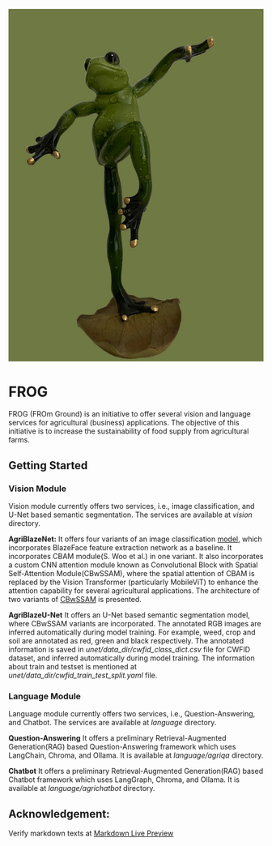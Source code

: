 ![Alt text](assets/img/frog-logo.png)

# FROG
FROG (FROm Ground) is an initiative to offer several vision and language services for agricultural (business) applications. The objective of this initiative is to increase the sustainability of food supply from agricultural farms.


## Getting Started
### Vision Module
Vision module currently offers two services, i.e., image classification, and U-Net based semantic segmentation. The services are available at *vision* directory. 

**AgriBlazeNet:** It offers four variants of an image classification [model](assets/img/AgriBlazeNet.png), which incorporates BlazeFace feature extraction network as a baseline. It incorporates CBAM module(S. Woo et al.) in one variant. It also incorporates a custom CNN attention module known as Convolutional Block with Spatial Self-Attention Module(CBwSSAM), where the spatial attention of CBAM is replaced by the Vision Transformer (particularly MobileViT) to enhance the attention capability for several agricultural applications. The architecture of two variants of [CBwSSAM](assets/img/CBwSSAM.png) is presented. 

**AgriBlazeU-Net** It offers an U-Net based semantic segmentation model, where CBwSSAM variants are incorporated. The annotated RGB images are inferred automatically during model training. For example, weed, crop and soil are annotated as red, green and black respectively. The annotated information is saved in *unet/data_dir/cwfid_class_dict.csv* file for CWFID dataset, and inferred automatically during model training. The information about train and testset is mentioned at *unet/data_dir/cwfid_train_test_split.yaml* file.

### Language Module
Language module currently offers two services, i.e., Question-Answering, and Chatbot. The services are available at *language* directory. 

**Question-Answering** It offers a preliminary Retrieval-Augmented Generation(RAG) based Question-Answering framework which uses LangChain, Chroma, and Ollama. It is available at *language/agriqa* directory.

**Chatbot** It offers a preliminary Retrieval-Augmented Generation(RAG) based Chatbot framework which uses LangGraph, Chroma, and Ollama. It is available at *language/agrichatbot* directory.

## Acknowledgement:
Verify markdown texts at [Markdown Live Preview](https://markdownlivepreview.com)